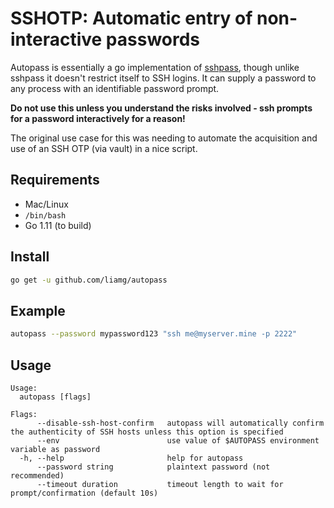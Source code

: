# SSHOTP: Automatic entry of non-interactive passwords

Autopass is essentially a go implementation of [sshpass](https://linux.die.net/man/1/sshpass), though unlike sshpass it doesn't restrict itself to SSH logins. It can supply a password to any process with an identifiable password prompt.

**Do not use this unless you understand the risks involved - ssh prompts for a password interactively for a reason!**

The original use case for this was needing to automate the acquisition and use of an SSH OTP (via vault) in a nice script.

## Requirements

- Mac/Linux
- `/bin/bash`
- Go 1.11 (to build)

## Install

```bash
go get -u github.com/liamg/autopass
```

## Example

```bash
autopass --password mypassword123 "ssh me@myserver.mine -p 2222"
```

## Usage

```
Usage:
  autopass [flags]

Flags:
      --disable-ssh-host-confirm   autopass will automatically confirm the authenticity of SSH hosts unless this option is specified
      --env                        use value of $AUTOPASS environment variable as password
  -h, --help                       help for autopass
      --password string            plaintext password (not recommended)
      --timeout duration           timeout length to wait for prompt/confirmation (default 10s)
```
